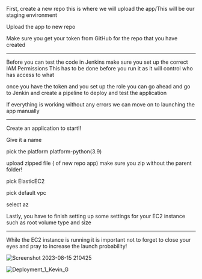 First, create a new repo this is where we will upload the app/This will be our staging environment

Upload the app to new repo

Make sure you get your token from GitHub for the repo that you have created

-------------------------------------------------------------------------------------------------------------------------------

Before you can test the code in Jenkins make sure you set up the correct IAM Permissions
This has to be done before you run it as it will control who has access to what

once you have the token and you set up the role you can go ahead and go to Jenkin and create a pipeline to deploy and test the application

If everything is working without any errors we can move on to launching the app manually

-------------------------------------------------------------------------------------------------------------------------------

Create an application to start!!

Give it a name

pick the platform platform-python(3.9)

upload zipped file ( of new repo app) make sure you zip without the parent folder!

pick ElasticEC2 

pick default vpc

select az

Lastly, you have to finish setting up some settings for your EC2 instance such as root volume type and size

-------------------------------------------------------------------------------------------------------------------------------

While the EC2 instance is running it is important not to forget to close your eyes and pray to increase the launch probability! 


![Screenshot 2023-08-15 210425](https://github.com/kevingonzalez7997/Deploy_1/assets/59447523/a4254e30-468e-44af-be62-f1d79e39c58c)


![Deployment_1_Kevin_G](https://github.com/kevingonzalez7997/Deploy_1/assets/59447523/63c46025-d6f6-42df-aeb6-fa00f2554699)
